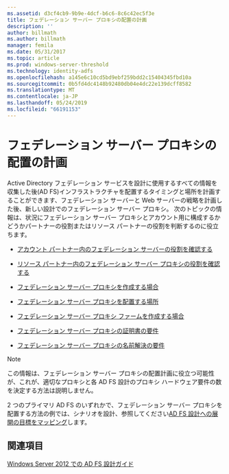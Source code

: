 ```yaml
---
ms.assetid: d3cf4cb9-9b9e-4dcf-b6c6-8c6c42ec5f3e
title: フェデレーション サーバー プロキシの配置の計画
description: ''
author: billmath
ms.author: billmath
manager: femila
ms.date: 05/31/2017
ms.topic: article
ms.prod: windows-server-threshold
ms.technology: identity-adfs
ms.openlocfilehash: a145e6c10cd5bd9ebf259bdd2c15404345fbd10a
ms.sourcegitcommit: 0b5fd4dc4148b92480db04e4dc22e139dcff8582
ms.translationtype: MT
ms.contentlocale: ja-JP
ms.lasthandoff: 05/24/2019
ms.locfileid: "66191153"
---
```

# <a name="planning-federation-server-proxy-placement"></a>フェデレーション サーバー プロキシの配置の計画

Active Directory フェデレーション サービスを設計に使用するすべての情報を収集した後\(AD FS\)インフラストラクチャを配置するタイミングと場所を計画することができます、フェデレーション サーバーと Web サーバーの戦略を計画した後、新しい設計でのフェデレーション サーバー プロキシ。 次のトピックの情報は、状況にフェデレーション サーバー プロキシとアカウント用に構成するかどうかパートナーの役割またはリソース パートナーの役割を判断するのに役立ちます。  
  
-   [アカウント パートナー内のフェデレーション サーバーの役割を確認する](Review-the-Role-of-the-Federation-Server-in-the-Account-Partner.md)  
  
-   [リソース パートナー内のフェデレーション サーバー プロキシの役割を確認する](Review-the-Role-of-the-Federation-Server-Proxy-in-the-Resource-Partner.md)  
  
-   [フェデレーション サーバー プロキシを作成する場合](When-to-Create-a-Federation-Server-Proxy.md)  
  
-   [フェデレーション サーバー プロキシを配置する場所](Where-to-Place-a-Federation-Server-Proxy.md)  
  
-   [フェデレーション サーバー プロキシ ファームを作成する場合](When-to-Create-a-Federation-Server-Proxy-Farm.md)  
  
-   [フェデレーション サーバー プロキシの証明書の要件](Certificate-Requirements-for-Federation-Server-Proxies.md)  
  
-   [フェデレーション サーバー プロキシの名前解決の要件](Name-Resolution-Requirements-for-Federation-Server-Proxies.md)  
  
> [!NOTE]  
> この情報は、フェデレーション サーバー プロキシの配置計画に役立つ可能性が、これが、適切なプロキシと各 AD FS 設計のプロキシ ハードウェア要件の数を決定する方法は説明しません。  
  
2 つのプライマリ AD FS のいずれかで、フェデレーション サーバー プロキシを配置する方法の例では、シナリオを設計、参照してください[AD FS 設計への展開の目標をマッピング](Mapping-Your-Deployment-Goals-to-an-AD-FS-Design.md)します。  

## <a name="see-also"></a>関連項目
[Windows Server 2012 での AD FS 設計ガイド](AD-FS-Design-Guide-in-Windows-Server-2012.md)
  

